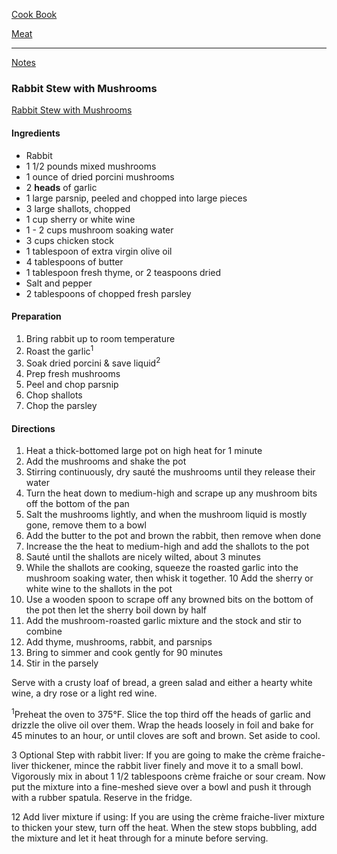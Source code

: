 [Cook Book](https://github.com/vmsmith/CookBook/blob/master/README.md)  

[Meat](https://github.com/vmsmith/CookBook/blob/master/meat.md)  

-----  

[Notes](https://github.com/vmsmith/CookBook/blob/master/notes.md)  

### Rabbit Stew with Mushrooms 

[Rabbit Stew with Mushrooms](https://www.simplyrecipes.com/recipes/rabbit_stew_with_mushrooms/)  


#### Ingredients  

* Rabbit
* 1 1/2 pounds mixed mushrooms
* 1 ounce of dried porcini mushrooms
* 2 **heads** of garlic
* 1 large parsnip, peeled and chopped into large pieces
* 3 large shallots, chopped
* 1 cup sherry or white wine
* 1 - 2 cups mushroom soaking water
* 3 cups chicken stock
* 1 tablespoon of extra virgin olive oil
* 4 tablespoons of butter
* 1 tablespoon fresh thyme, or 2 teaspoons dried
* Salt and pepper  
* 2 tablespoons of chopped fresh parsley

#### Preparation  

1. Bring rabbit up to room temperature  
2. Roast the garlic<sup>1</sup>
3. Soak dried porcini & save liquid<sup>2</sup>  
4. Prep fresh mushrooms  
5. Peel and chop parsnip  
6. Chop shallots  
7. Chop the parsley

#### Directions  

1. Heat a thick-bottomed large pot on high heat for 1 minute
2. Add the mushrooms and shake the pot  
3. Stirring continuously, dry sauté the mushrooms until they release their water  
4. Turn the heat down to medium-high and scrape up any mushroom bits off the bottom of the pan  
5. Salt the mushrooms lightly, and when the mushroom liquid is mostly gone, remove them to a bowl  
6. Add the butter to the pot and brown the rabbit, then remove when done 
7. Increase the the heat to medium-high and add the shallots to the pot  
8. Sauté until the shallots are nicely wilted, about 3 minutes
9. While the shallots are cooking, squeeze the roasted garlic into the mushroom soaking water, then whisk it together.
10 Add the sherry or white wine to the shallots in the pot  
11. Use a wooden spoon to scrape off any browned bits on the bottom of the pot then let the sherry boil down by half  
12. Add the mushroom-roasted garlic mixture and the stock and stir to combine  
13. Add thyme, mushrooms, rabbit, and parsnips  
14. Bring to simmer and cook gently for 90 minutes  
15. Stir in the parsely  

Serve with a crusty loaf of bread, a green salad and either a hearty white wine, a dry rose or a light red wine.

<sup>1</sup>Preheat the oven to 375°F. Slice the top third off the heads of garlic and drizzle the olive oil over them. Wrap the heads loosely in foil and bake for 45 minutes to an hour, or until cloves are soft and brown. Set aside to cool.

3 Optional Step with rabbit liver: If you are going to make the crème fraiche-liver thickener, mince the rabbit liver finely and move it to a small bowl. Vigorously mix in about 1 1/2 tablespoons crème fraiche or sour cream. Now put the mixture into a fine-meshed sieve over a bowl and push it through with a rubber spatula. Reserve in the fridge.

12 Add liver mixture if using: If you are using the crème fraiche-liver mixture to thicken your stew, turn off the heat. When the stew stops bubbling, add the mixture and let it heat through for a minute before serving.
